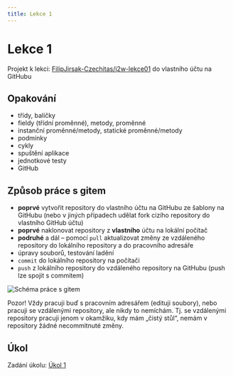 ```yaml
---
title: Lekce 1
---
```

# Lekce 1

Projekt k lekci: [FilipJirsak-Czechitas/j2w-lekce01](https://github.com/FilipJirsak-Czechitas/j2w-lekce01) do vlastního účtu na GitHubu


## Opakování

- třídy, balíčky
- fieldy (třídní proměnné), metody, proměnné
- instanční proměnné/metody, statické proměnné/metody
- podmínky
- cykly
- spuštění aplikace
- jednotkové testy
- GitHub

## Způsob práce s gitem

- **poprvé** vytvořit repository do vlastního účtu na GitHubu ze šablony na GitHubu (nebo v jiných případech udělat fork cizího repository do vlastního GitHub účtu)
- **poprvé** naklonovat repository z **vlastního** účtu na lokální počítač
- **podruhé** a dál – pomocí `pull` aktualizovat změny ze vzdáleného repository do lokálního repository a do pracovního adresáře
- úpravy souborů, testování ladění
- `commit` do lokálního repository na počítači
- `push` z lokálního repository do vzdáleného repository na GitHubu (push lze spojit s commitem)

![Schéma práce s gitem](img/lekce-1/git.svg)

Pozor! Vždy pracuji buď s pracovním adresářem (edituji soubory), nebo pracuji se vzdálenými repository, ale nikdy to nemíchám. Tj. se vzdálenými repository pracuji jenom v okamžiku, kdy mám „čistý stůl“, nemám v repository žádné necommitnuté změny.

## Úkol
Zadání úkolu: [Úkol 1](ukol-1.html)
